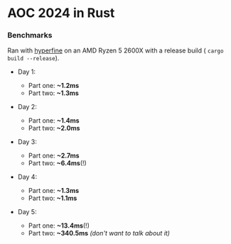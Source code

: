 # AOC 2024 in Rust

### Benchmarks

Ran with [hyperfine](https://github.com/sharkdp/hyperfine) on an AMD Ryzen 5 2600X with a release build (
`cargo build --release`).

- Day 1:
    - Part one: **~1.2ms**
    - Part two: **~1.3ms**

- Day 2:
    - Part one: **~1.4ms**
    - Part two: **~2.0ms**

- Day 3:
    - Part one: **~2.7ms**
    - Part two: **~6.4ms**(!)

- Day 4:
    - Part one: **~1.3ms**
    - Part two: **~1.1ms**

- Day 5:
    - Part one: **~13.4ms**(!)
    - Part two: **~340.5ms** *(don't want to talk about it)*